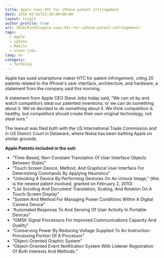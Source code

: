 ```yaml
---
title: Apple sues HTC for iPhone patent infringement
date: 2010-03-02T22:20:00+00:00
layout: single
author_profile: true
url: 2010/03/02/apple-sues-htc-for-iphone-patent-infringement/
tags:
  - Apple
  - iphone
  - Mobile
  - steve jobs
lang: en
category: 
  - techblog
---
```

Apple has sued smartphone maker HTC for patent infringement, citing 20 patents related to the iPhone's user interface, architecture, and hardware, a statement from the company said this morning.

A statement from Apple CEO Steve Jobs today said, “We can sit by and watch competitors steal our patented inventions, or we can do something about it. We've decided to do something about it. We think competition is healthy, but competitors should create their own original technology, not steal ours.”

The lawsuit was filed both with the US International Trade Commission and in US District Court in Delaware, where Nokia has been battling Apple on similar grounds.

**Apple Patents included in the suit:**

  * “Time-Based, Non-Constant Translation Of User Interface Objects Between States”
  * “Touch Screen Device, Method, And Graphical User Interface For Determining Commands By Applying Heuristics”
  * “Unlocking A Device By Performing Gestures On An Unlock Image,” (this is the newest patent involved, granted on February 2, 2010)
  * “List Scrolling And Document Translation, Scaling, And Rotation On A Touch-Screen Display”
  * “System And Method For Managing Power Conditions Within A Digital Camera Device”
  * “Automated Response To And Sensing Of User Activity In Portable Devices” 
  * “GMSK Signal Processors For Improved Communications Capacity And Quality” 
  * “Conserving Power By Reducing Voltage Supplied To An Instruction-Processing Portion Of A Processor”
  * “Object-Oriented Graphic System”
  * “Object-Oriented Event Notification System With Listener Registration Of Both Interests And Methods.”